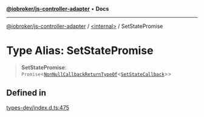 [**@iobroker/js-controller-adapter**](../../README.md) • **Docs**

***

[@iobroker/js-controller-adapter](../../globals.md) / [\<internal\>](../README.md) / SetStatePromise

# Type Alias: SetStatePromise

> **SetStatePromise**: `Promise`\<[`NonNullCallbackReturnTypeOf`](NonNullCallbackReturnTypeOf.md)\<[`SetStateCallback`](SetStateCallback.md)\>\>

## Defined in

[types-dev/index.d.ts:475](https://github.com/ioBroker/ioBroker.js-controller/blob/77e3ad19ba544ef59ab9929a52ba17e35b9cc80a/packages/types-dev/index.d.ts#L475)
